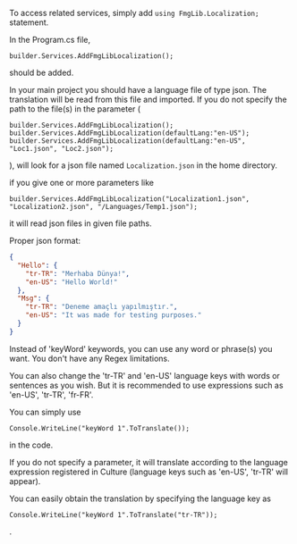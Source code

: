 ﻿To access related services, simply add `using FmgLib.Localization;` statement.


In the Program.cs file,
```CSharp
builder.Services.AddFmgLibLocalization();
```
should be added.


In your main project you should have a language file of type json. The translation will be read from this file and imported.
If you do not specify the path to the file(s) in the parameter ( 
```CSharp
builder.Services.AddFmgLibLocalization();
builder.Services.AddFmgLibLocalization(defaultLang:"en-US");
builder.Services.AddFmgLibLocalization(defaultLang:"en-US", "Loc1.json", "Loc2.json");
```
), will look for a json file named `Localization.json` in the home directory.

if you give one or more parameters like 
```CSharp
builder.Services.AddFmgLibLocalization("Localization1.json", "Localization2.json", "/Languages/Temp1.json");
```
it will read json files in given file paths.



Proper json format:

```json
{
  "Hello": {
    "tr-TR": "Merhaba Dünya!",
    "en-US": "Hello World!"
  },
  "Msg": {
    "tr-TR": "Deneme amaçlı yapılmıştır.",
    "en-US": "It was made for testing purposes."
  }
}
```

Instead of 'keyWord' keywords, you can use any word or phrase(s) you want. You don't have any Regex limitations.

You can also change the 'tr-TR' and 'en-US' language keys with words or sentences as you wish. But it is recommended to use expressions such as 'en-US', 'tr-TR', 'fr-FR'.


You can simply use 
```CSharp
Console.WriteLine("keyWord 1".ToTranslate());
``` 
in the code.

If you do not specify a parameter, it will translate according to the language expression registered in Culture (language keys such as 'en-US', 'tr-TR' will appear).

You can easily obtain the translation by specifying the language key as 
```CSharp
Console.WriteLine("keyWord 1".ToTranslate("tr-TR"));
```
.
